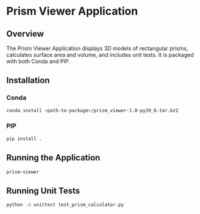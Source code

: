 
# Prism Viewer Application

## Overview

The Prism Viewer Application displays 3D models of rectangular prisms, calculates surface area and volume, and includes unit tests. It is packaged with both Conda and PIP.

## Installation

### Conda

```bash
conda install <path-to-package>/prism_viewer-1.0-py39_0.tar.bz2
```

### PIP

```bash
pip install .
```

## Running the Application

```bash
prism-viewer
```

## Running Unit Tests

```bash
python -m unittest test_prism_calculator.py
```

